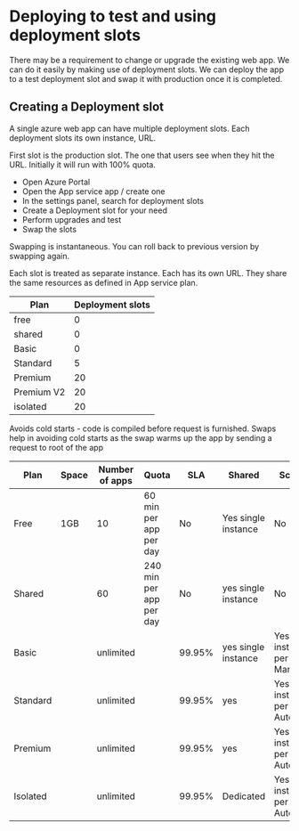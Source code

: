 # Deploying to test and using deployment slots

There may be a requirement to change or upgrade the existing web app. We can do it easily by making use of deployment slots. We can deploy the app to a test deployment slot and swap it with production once it is completed.

## Creating a Deployment slot

A single azure web app can have multiple deployment slots. Each deployment slots its own instance, URL.

First slot is the production slot. The one that users see when they hit the URL. Initially it will run with 100% quota.

- Open Azure Portal
- Open the App service app / create one
- In the settings panel, search for deployment slots
- Create a Deployment slot for your need
- Perform upgrades and test
- Swap the slots

Swapping is instantaneous. You can roll back to previous version by swapping again.

Each slot is treated as separate instance. Each has its own URL. They share the same resources as defined in App service plan.

| Plan       | Deployment slots |
| ---------- | ---------------- |
| free       | 0                |
| shared     | 0                |
| Basic      | 0                |
| Standard   | 5                |
| Premium    | 20               |
| Premium V2 | 20               |
| isolated   | 20               |

Avoids cold starts - code is compiled before request is furnished. Swaps help in avoiding cold starts as the swap warms up the app by sending a request to root of the app

| Plan     | Space | Number of apps | Quota                   | SLA    | Shared              | Scaling                             |     |
| -------- | ----- | -------------- | ----------------------- | ------ | ------------------- | ----------------------------------- | --- |
| Free     | 1GB   | 10             | 60 min per app per day  | No     | Yes single instance | No                                  |
| Shared   |       | 60             | 240 min per app per day | No     | yes single instance | No                                  |
| Basic    |       | unlimited      |                         | 99.95% | yes single instance | Yes 3 instances per app Manual      |
| Standard |       | unlimited      |                         | 99.95% | yes                 | Yes 10 instances per app Automatic  |
| Premium  |       | unlimited      |                         | 99.95% | yes                 | Yes 20 instances per app Automatic  |
| Isolated |       | unlimited      |                         | 99.95% | Dedicated           | Yes 100 instances per app Automatic |
